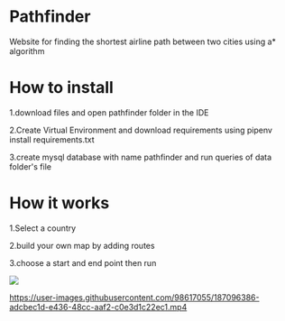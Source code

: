 # Pathfinder
Website for finding the shortest airline path between two cities using a* algorithm


# How to install

1.download files and open pathfinder folder in the IDE

2.Create Virtual Environment and download requirements using pipenv install requirements.txt

3.create mysql database with name pathfinder and run queries of data folder's file


# How it works

1.Select a country

2.build your own map by adding routes

3.choose a start and end point then run


![](https://github.com/Modar-Mulla/Pathfinder/blob/main/20220828223120_Trim%20(1).gif)


https://user-images.githubusercontent.com/98617055/187096386-adcbec1d-e436-48cc-aaf2-c0e3d1c22ec1.mp4

